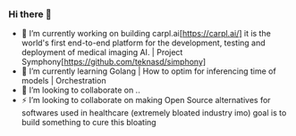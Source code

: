 ### Hi there 👋

<!--
**teknasd/teknasd** is a ✨ _special_ ✨ repository because its `README.md` (this file) appears on your GitHub profile.

Here are some ideas to get you started:
-->
- 🔭 I’m currently working on building carpl.ai[https://carpl.ai/] it is the world's first end-to-end platform for the development, testing and deployment of medical imaging AI. | Project Symphony[https://github.com/teknasd/simphony]
- 🌱 I’m currently learning Golang | How to optim for inferencing time of models | Orchestration 
- 👯 I’m looking to collaborate on ..
- ⚡ I’m looking to collaborate on making Open Source alternatives for softwares used in healthcare (extremely bloated industry imo) goal is to build something to cure this bloating 
